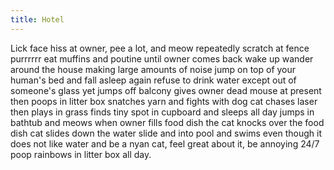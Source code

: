```yaml
---
title: Hotel
---
```


Lick face hiss at owner, pee a lot, and meow repeatedly scratch at fence
purrrrrr eat muffins and poutine until owner comes back wake up wander around
the house making large amounts of noise jump on top of your human's bed and
fall asleep again refuse to drink water except out of someone's glass yet
jumps off balcony gives owner dead mouse at present then poops in litter box
snatches yarn and fights with dog cat chases laser then plays in grass finds
tiny spot in cupboard and sleeps all day jumps in bathtub and meows when owner
fills food dish the cat knocks over the food dish cat slides down the water
slide and into pool and swims even though it does not like water and be a
nyan cat, feel great about it, be annoying 24/7 poop rainbows in litter box
all day.
